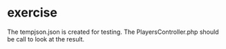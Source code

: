 # exercise

The tempjson.json is created for testing.
The PlayersController.php should be call to look at the result.
